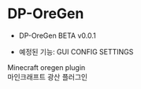 # DP-OreGen

* DP-OreGen BETA v0.0.1

* 예정된 기능: GUI CONFIG SETTINGS

Minecraft oregen plugin \
마인크래프트 광산 플러그인

